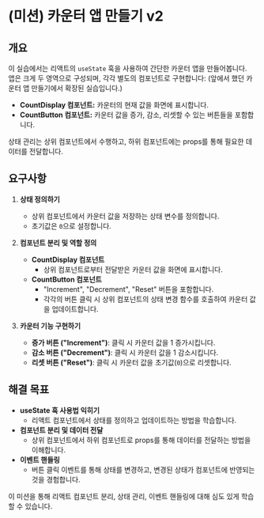 # (미션) 카운터 앱 만들기 v2

## 개요

이 실습에서는 리액트의 `useState` 훅을 사용하여 간단한 카운터 앱을 만들어봅니다.  
앱은 크게 두 영역으로 구성되며, 각각 별도의 컴포넌트로 구현합니다:
(앞에서 했던 카운터 앱 만들기에서 확장된 실습입니다.)

- **CountDisplay 컴포넌트:** 카운터의 현재 값을 화면에 표시합니다.
- **CountButton 컴포넌트:** 카운터 값을 증가, 감소, 리셋할 수 있는 버튼들을 포함합니다.

상태 관리는 상위 컴포넌트에서 수행하고, 하위 컴포넌트에는 props를 통해 필요한 데이터를 전달합니다.

## 요구사항

1. **상태 정의하기**

   - 상위 컴포넌트에서 카운터 값을 저장하는 상태 변수를 정의합니다.
   - 초기값은 `0`으로 설정합니다.

2. **컴포넌트 분리 및 역할 정의**

   - **CountDisplay 컴포넌트**
     - 상위 컴포넌트로부터 전달받은 카운터 값을 화면에 표시합니다.
   - **CountButton 컴포넌트**
     - "Increment", "Decrement", "Reset" 버튼을 포함합니다.
     - 각각의 버튼 클릭 시 상위 컴포넌트의 상태 변경 함수를 호출하여 카운터 값을 업데이트합니다.

3. **카운터 기능 구현하기**
   - **증가 버튼 ("Increment")**: 클릭 시 카운터 값을 1 증가시킵니다.
   - **감소 버튼 ("Decrement")**: 클릭 시 카운터 값을 1 감소시킵니다.
   - **리셋 버튼 ("Reset")**: 클릭 시 카운터 값을 초기값(`0`)으로 리셋합니다.

## 해결 목표

- **useState 훅 사용법 익히기**
  - 리액트 컴포넌트에서 상태를 정의하고 업데이트하는 방법을 학습합니다.
- **컴포넌트 분리 및 데이터 전달**
  - 상위 컴포넌트에서 하위 컴포넌트로 props를 통해 데이터를 전달하는 방법을 이해합니다.
- **이벤트 핸들링**
  - 버튼 클릭 이벤트를 통해 상태를 변경하고, 변경된 상태가 컴포넌트에 반영되는 것을 경험합니다.

이 미션을 통해 리액트 컴포넌트 분리, 상태 관리, 이벤트 핸들링에 대해 심도 있게 학습할 수 있습니다.
